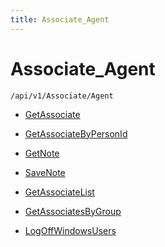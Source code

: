 ```yaml
---
title: Associate_Agent
---
```


# Associate_Agent

```http
/api/v1/Associate/Agent
```




* [GetAssociate](v1AssociateAgent_GetAssociate.md)

* [GetAssociateByPersonId](v1AssociateAgent_GetAssociateByPersonId.md)

* [GetNote](v1AssociateAgent_GetNote.md)

* [SaveNote](v1AssociateAgent_SaveNote.md)

* [GetAssociateList](v1AssociateAgent_GetAssociateList.md)

* [GetAssociatesByGroup](v1AssociateAgent_GetAssociatesByGroup.md)

* [LogOffWindowsUsers](v1AssociateAgent_LogOffWindowsUsers.md)